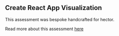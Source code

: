 ## Create React App Visualization

This assessment was bespoke handcrafted for hector.

Read more about this assessment [here](https://react.eogresources.com)
